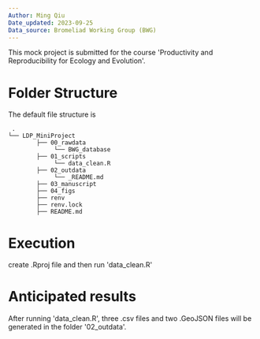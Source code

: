 ```yaml
---
Author: Ming Qiu
Date_updated: 2023-09-25
Data_source: Bromeliad Working Group (BWG)
---
```


This mock project is submitted for the course 'Productivity and Reproducibility for Ecology and Evolution'.

# Folder Structure
The default file structure is
```
 .
└── LDP_MiniProject
        ├── 00_rawdata
             └── BWG_database
        ├── 01_scripts
             └── data_clean.R
        ├── 02_outdata
             └── _README.md
        ├── 03_manuscript
        ├── 04_figs
        ├── renv
        ├── renv.lock
        ├── README.md
```

# Execution
create .Rproj file and then run 'data_clean.R'

# Anticipated results
After running 'data_clean.R', three .csv files and two .GeoJSON files will be generated in the folder '02_outdata'.
